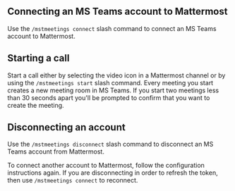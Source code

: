## Connecting an MS Teams account to Mattermost

Use the `/mstmeetings connect` slash command to connect an MS Teams account to Mattermost.

## Starting a call

Start a call either by selecting the video icon in a Mattermost channel or by using the `/mstmeetings start` slash command. Every meeting you start creates a new meeting room in MS Teams. If you start two meetings less than 30 seconds apart you'll be prompted to confirm that you want to create the meeting.

## Disconnecting an account

Use the `/mstmeetings disconnect` slash command to disconnect an MS Teams account from Mattermost.

To connect another account to Mattermost, follow the configuration instructions again. If you are disconnecting in order to refresh the token, then use `/mstmeetings connect` to reconnect.
